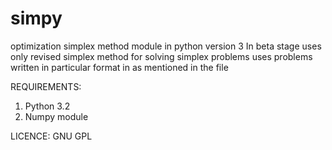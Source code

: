 simpy
=====

optimization simplex method module in python version 3
In beta stage uses only revised simplex method for solving simplex
problems uses problems written in particular format in as mentioned
in the file

REQUIREMENTS:
1. Python 3.2
2. Numpy module

LICENCE: GNU GPL
